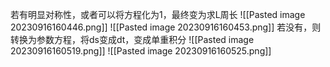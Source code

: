 若有明显对称性，或者可以将方程化为1，最终变为求L周长
![[Pasted image 20230916160446.png]]
![[Pasted image 20230916160453.png]]
若没有，则转换为参数方程，将ds变成dt，变成单重积分
![[Pasted image 20230916160519.png]]
![[Pasted image 20230916160525.png]]
